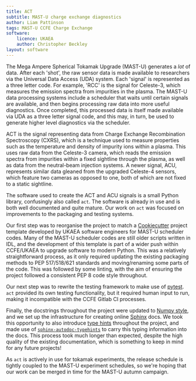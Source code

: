```yaml
---
title: ACT
subtitle: MAST-U charge exchange diagnostics
author: Liam Pattinson
tags: MAST-U CCFE Charge Exchange
software:
    licence: UKAEA
    author: Christopher Beckley
layout: software
---
```


The Mega Ampere Spherical Tokamak Upgrade (MAST-U) generates a _lot_ of data. After each
'shot', the raw sensor data is made available to researchers via the Universal Data
Access (UDA) system. Each 'signal' is represented as a three letter code. For example,
'RCC' is the signal for Celeste-3, which measures the emission spectra from impurities
in the plasma. The MAST-U data processing systems include a scheduler that waits until
certain signals are available, and then begins processing raw data into more useful
diagnostics. Once completed, this processed data is itself made available via UDA as a
three letter signal code, and this may, in turn, be used to generate higher level
diagnostics via the scheduler.

ACT is the signal representing data from Charge Exchange Recombination Spectroscopy
(CXRS), which  is a technique used to measure properties such as the temperature and
density of impurity ions within a plasma. This uses raw data from the Celeste-3 camera,
which reads the emission spectra from impurities within a fixed sightline through the
plasma, as well as data from the neutral-beam injection systems. A newer signal, ACU,
represents similar data gleaned from the upgraded Celeste-4 sensors, which feature two
cameras as opposed to one, both of which are not fixed to a static sightline.

The software used to create the ACT and ACU signals is a small Python library,
confusingly also called `act`. The software is already in use and is both well
documented and quite mature. Our work on `act` was focused on improvements to the
packaging and testing systems.

Our first step was to reorganise the project to match a [Cookiecutter][cookiecutter]
project template developed by UKAEA software engineers for MAST-U scheduler codes. Many
of the MAST-U scheduler codes are still older scripts written in IDL, and the
development of this template is part of a wider push within CCFE/UKAEA to upgrade
software to modern Python. This was a relatively straightforward process, as it only
required updating the existing packaging methods to PEP 517/518/621 standards and
moving/renaming some parts of the code. This was followed by some linting, with the aim
of ensuring the project followed a consistent PEP 8 code style throughout.

Our next step was to rewrite the testing framework to make use of [pytest][pytest].
`act` provided its own testing functionality, but it required human input to run,
making it incompatible with the CCFE Gitlab CI processes.

Finally, the docstrings throughout the project were updated to [Numpy style][npstyle],
and we set up the infrastructure for creating online [Sphinx][sphinx] docs. We took this
opportunity to also introduce [type hints][typehints] throughout the project, and made
use of [`sphinx-autodoc-typehints`][autodoctypehints] to carry this typing information
into the docs. This process took much longer than expected, despite the high quality of
the existing documentation, which is something to keep in mind for any future projects!

As `act` is actively in use for tokamak experiments, the release schedule is tightly
coupled to the MAST-U experiment schedules, so we're hoping that our work can be merged
in time for the MAST-U autumn campaign.

[cookiecutter]: https://cookiecutter.readthedocs.io/en/stable/
[pytest]: https://docs.pytest.org/en/latest/
[sphinx]: https://www.sphinx-doc.org/en/master/
[npstyle]: https://numpydoc.readthedocs.io/en/latest/format.html
[sphinx]: https://www.sphinx-doc.org/en/master/
[typehints]: https://docs.python.org/3/library/typing.html
[autodoctypehints]: https://github.com/tox-dev/sphinx-autodoc-typehints
